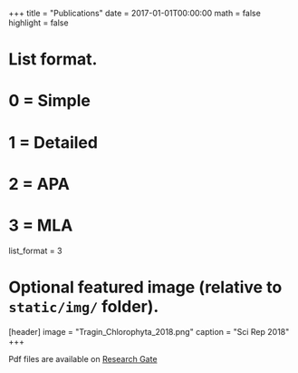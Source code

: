 +++
title = "Publications"
date = 2017-01-01T00:00:00
math = false
highlight = false

# List format.
#   0 = Simple
#   1 = Detailed
#   2 = APA
#   3 = MLA
list_format = 3

# Optional featured image (relative to `static/img/` folder).
[header]
image = "Tragin_Chlorophyta_2018.png"
caption = "Sci Rep 2018"
+++

Pdf files are available on [Research Gate](https://www.researchgate.net/profile/Daniel_Vaulot)
